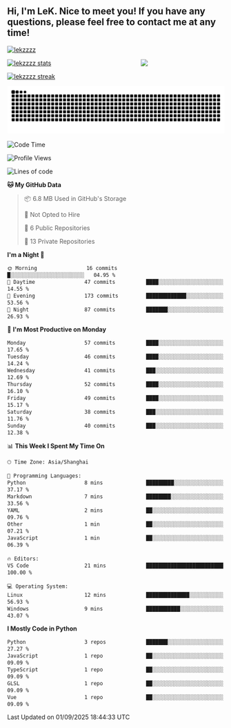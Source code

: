 ## Hi, I'm LeK. Nice to meet you! If you have any questions, please feel free to contact me at any time!

<p align="left"> <a href="https://github.com/ryo-ma/github-profile-trophy"><img src="https://github-profile-trophy.vercel.app/?username=lekzzzz" alt="lekzzzz" /></a> </p>

<img align="right" width="38.5%" src="https://github.com/LeKZzzz/LeKZzzz/blob/master/img/img_1_1.gif"/>

<a href="https://github.com/LeKZzzz"><img width="58%" src="https://github-readme-stats.vercel.app/api?username=lekzzzz&show_icons=true&locale=en" alt="lekzzzz stats"></a>

<a href="https://github.com/LeKZzzz"><img width="58%" src="https://github-readme-streak-stats.herokuapp.com/?user=lekzzzz&" alt="lekzzzz streak"></a>


![snake](https://raw.githubusercontent.com/LeKZzzz/LeKZzzz/output/github-contribution-grid-snake.svg)


<!--START_SECTION:waka-->
![Code Time](http://img.shields.io/badge/Code%20Time-617%20hrs%2010%20mins-blue)

![Profile Views](http://img.shields.io/badge/Profile%20Views-0-blue)

![Lines of code](https://img.shields.io/badge/From%20Hello%20World%20I%27ve%20Written-3.8%20million%20lines%20of%20code-blue)

**🐱 My GitHub Data** 

> 📦 6.8 MB Used in GitHub's Storage 
 > 
> 🚫 Not Opted to Hire
 > 
> 📜 6 Public Repositories 
 > 
> 🔑 13 Private Repositories 
 > 
**I'm a Night 🦉** 

```text
🌞 Morning                16 commits          █░░░░░░░░░░░░░░░░░░░░░░░░   04.95 % 
🌆 Daytime                47 commits          ████░░░░░░░░░░░░░░░░░░░░░   14.55 % 
🌃 Evening                173 commits         █████████████░░░░░░░░░░░░   53.56 % 
🌙 Night                  87 commits          ███████░░░░░░░░░░░░░░░░░░   26.93 % 
```
📅 **I'm Most Productive on Monday** 

```text
Monday                   57 commits          ████░░░░░░░░░░░░░░░░░░░░░   17.65 % 
Tuesday                  46 commits          ████░░░░░░░░░░░░░░░░░░░░░   14.24 % 
Wednesday                41 commits          ███░░░░░░░░░░░░░░░░░░░░░░   12.69 % 
Thursday                 52 commits          ████░░░░░░░░░░░░░░░░░░░░░   16.10 % 
Friday                   49 commits          ████░░░░░░░░░░░░░░░░░░░░░   15.17 % 
Saturday                 38 commits          ███░░░░░░░░░░░░░░░░░░░░░░   11.76 % 
Sunday                   40 commits          ███░░░░░░░░░░░░░░░░░░░░░░   12.38 % 
```


📊 **This Week I Spent My Time On** 

```text
🕑︎ Time Zone: Asia/Shanghai

💬 Programming Languages: 
Python                   8 mins              █████████░░░░░░░░░░░░░░░░   37.17 % 
Markdown                 7 mins              ████████░░░░░░░░░░░░░░░░░   33.56 % 
YAML                     2 mins              ██░░░░░░░░░░░░░░░░░░░░░░░   09.76 % 
Other                    1 min               ██░░░░░░░░░░░░░░░░░░░░░░░   07.21 % 
JavaScript               1 min               ██░░░░░░░░░░░░░░░░░░░░░░░   06.39 % 

🔥 Editors: 
VS Code                  21 mins             █████████████████████████   100.00 % 

💻 Operating System: 
Linux                    12 mins             ██████████████░░░░░░░░░░░   56.93 % 
Windows                  9 mins              ███████████░░░░░░░░░░░░░░   43.07 % 
```

**I Mostly Code in Python** 

```text
Python                   3 repos             ███████░░░░░░░░░░░░░░░░░░   27.27 % 
JavaScript               1 repo              ██░░░░░░░░░░░░░░░░░░░░░░░   09.09 % 
TypeScript               1 repo              ██░░░░░░░░░░░░░░░░░░░░░░░   09.09 % 
GLSL                     1 repo              ██░░░░░░░░░░░░░░░░░░░░░░░   09.09 % 
Vue                      1 repo              ██░░░░░░░░░░░░░░░░░░░░░░░   09.09 % 
```




 Last Updated on 01/09/2025 18:44:33 UTC
<!--END_SECTION:waka-->
